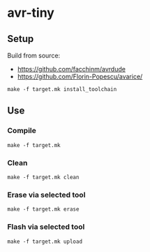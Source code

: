# avr-tiny
## Setup
Build from source:
- https://github.com/facchinm/avrdude
- https://github.com/Florin-Popescu/avarice/

```shell
make -f target.mk install_toolchain
```

## Use
### Compile
```shell
make -f target.mk
```

### Clean
```shell
make -f target.mk clean
```

### Erase via selected tool
```shell
make -f target.mk erase
```

### Flash via selected tool
```shell
make -f target.mk upload
```
